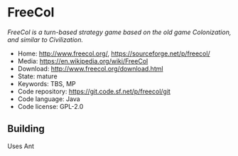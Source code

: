 # FreeCol

_FreeCol is a turn-based strategy game based on the old game Colonization, and similar to Civilization._

- Home: http://www.freecol.org/, https://sourceforge.net/p/freecol/
- Media: https://en.wikipedia.org/wiki/FreeCol
- Download: http://www.freecol.org/download.html
- State: mature
- Keywords: TBS, MP
- Code repository: https://git.code.sf.net/p/freecol/git
- Code language: Java
- Code license: GPL-2.0

## Building

Uses Ant

